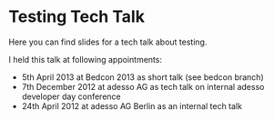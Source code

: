# Testing Tech Talk #
Here you can find slides for a tech talk about testing.

I held this talk at following appointments:

- 5th April 2013 at Bedcon 2013 as short talk (see bedcon branch)
- 7th December 2012 at adesso AG as tech talk on internal adesso developer day conference
- 24th April 2012 at adesso AG Berlin as an internal tech talk
